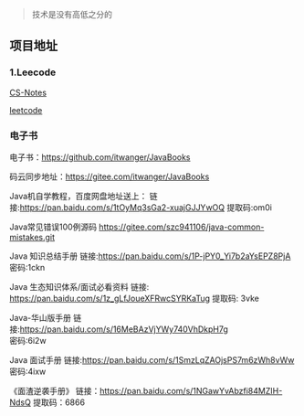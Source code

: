 
> 技术是没有高低之分的


## 项目地址


### 1.Leecode

[CS-Notes](https://github.com.cnpmjs.org/CyC2018/CS-Notes.git)


[leetcode](https://github.com.cnpmjs.org/wind-liang/leetcode.git)

### 电子书
电子书：https://github.com/itwanger/JavaBooks

码云同步地址：https://gitee.com/itwanger/JavaBooks

Java机自学教程，百度网盘地址送上：
链接:https://pan.baidu.com/s/1tOyMq3sGa2-xuajGJJYwOQ 提取码:om0i 

Java常见错误100例源码
https://gitee.com/szc941106/java-common-mistakes.git

Java 知识总结手册
链接:https://pan.baidu.com/s/1P-jPY0_Yi7b2aYsEPZ8PjA 
密码:1ckn

Java 生态知识体系/面试必看资料
链接: https://pan.baidu.com/s/1z_gLfJoueXFRwcSYRKaTug 
提取码: 3vke

Java-华山版手册
链接:https://pan.baidu.com/s/16MeBAzVjYWy740VhDkpH7g  
密码:6i2w

Java 面试手册 
链接:https://pan.baidu.com/s/1SmzLqZAOjsPS7m6zWh8vWw
密码:4ixw

《面渣逆袭手册》
链接：https://pan.baidu.com/s/1NGawYvAbzfi84MZIH-NdsQ 提取码：6866


